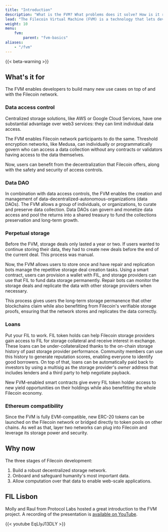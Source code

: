 ```yaml
---
title: "Introduction"
description: "What is the FVM? What problems does it solve? How is it related to the EVM? This page will answer all these questions, and give you a solid introduction to the Filecoin virtual machine."
lead: "The Filecoin Virtual Machine (FVM) is a technology that lets developers deploy custom code to the Filecoin network and have the nodes on the network run that code. The FVM allows developers to link decentralized applications to verified storage -- a feature that needs to be added to the web3 ecosystem."
weight: 10
menu:
    fvm:
        parent: "fvm-basics"
aliases:
    - "/fvm"
---
```


{{< beta-warning >}}

## What's it for

The FVM enables developers to build many new use cases on top of and with the Filecoin network.

### Data access control

Centralized storage solutions, like AWS or Google Cloud Services, have one substantial advantage over web3 services: they can limit individual data access.

The FVM enables Filecoin network participants to do the same. Threshold encryption networks, like Medusa, can individually or programmatically govern who can access a data collection without any contracts or validators having access to the data themselves.

Now, users can benefit from the decentralization that Filecoin offers, along with the safety and security of access controls.

### Data DAO

In combination with data access controls, the FVM enables the creation and management of data-decentralized-autonomous-organizations (data DAOs). The FVM allows a group of individuals, or organizations, to curate and preserve data collection. Data DAOs can govern and monetize data access and pool the returns into a shared treasury to fund the collections preservation and long-term growth.

### Perpetual storage

Before the FVM, storage deals only lasted a year or two. If users wanted to continue storing their data, they had to create new deals before the end of the current deal. This process was manual.

Now, the FVM allows users to store once and have repair and replication bots manage the repetitive storage deal creation tasks. Using a smart contract, users can provision a wallet with FIL, and storage providers can use that FIL to fund data storage permanently. Repair bots can monitor the storage deals and replicate the data with other storage providers when necessary.

This process gives users the long-term storage permanence that other blockchains claim while also benefitting from Filecoin's verifiable storage proofs, ensuring that the network stores and replicates the data correctly.

### Loans

Put your FIL to work. FIL token holds can help Filecoin storage providers gain access to FIL for storage collateral and receive interest in exchange. These loans can be under-collateralized thanks to the on-chain storage history of past storage provider performance. Community members can use this history to generate reputation scores, enabling everyone to identify good borrowers. On top of that, loans can be automatically paid back to investors by using a multisig as the storage provider's _owner_ address that includes lenders and a third party to help negotiate payback.

New FVM-enabled smart contracts give every FIL token holder access to new yield opportunities on their holdings while also benefitting the whole Filecoin economy.

### Ethereum compatibility

Since the FVM is fully EVM-compatible, new ERC-20 tokens can be launched on the Filecoin network or bridged directly to token pools on other chains. As well as that, layer two networks can plug into Filecoin and leverage its storage power and security.

## Why now

The three stages of Filecoin development:

1. Build a robust decentralized storage network.
1. Onboard and safeguard humanity's most important data.
1. Allow computation over that data to enable web-scale applications.

## FIL Lisbon

Molly and Raul from Protocol Labs hosted a great introduction to the FVM project. A recording of the presentation is [available on YouTube](https://www.youtube.com/watch?v=EqLlyJ13DLY).

{{< youtube EqLlyJ13DLY >}}
